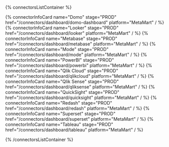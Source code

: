 {% connectorsListContainer %}

{% connectorInfoCard name="Domo" stage="PROD" href="/connectors/dashboard/domo-dashboard" platform="MetaMart" / %}
{% connectorInfoCard name="Looker" stage="PROD" href="/connectors/dashboard/looker" platform="MetaMart" / %}
{% connectorInfoCard name="Metabase" stage="PROD" href="/connectors/dashboard/metabase" platform="MetaMart" / %}
{% connectorInfoCard name="Mode" stage="PROD" href="/connectors/dashboard/mode" platform="MetaMart" / %}
{% connectorInfoCard name="PowerBI" stage="PROD" href="/connectors/dashboard/powerbi" platform="MetaMart" / %}
{% connectorInfoCard name="Qlik Cloud" stage="PROD" href="/connectors/dashboard/qlikcloud" platform="MetaMart" / %}
{% connectorInfoCard name="Qlik Sense" stage="PROD" href="/connectors/dashboard/qliksense" platform="MetaMart" / %}
{% connectorInfoCard name="QuickSight" stage="PROD" href="/connectors/dashboard/quicksight" platform="MetaMart" / %}
{% connectorInfoCard name="Redash" stage="PROD" href="/connectors/dashboard/redash" platform="MetaMart" / %}
{% connectorInfoCard name="Superset" stage="PROD" href="/connectors/dashboard/superset" platform="MetaMart" / %}
{% connectorInfoCard name="Tableau" stage="PROD" href="/connectors/dashboard/tableau" platform="MetaMart" / %}

{% /connectorsListContainer %}